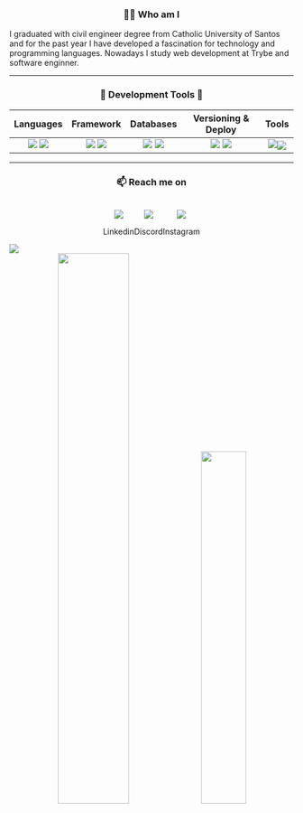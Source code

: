<h3 align="center">👨‍💻 Who am I</h3>
<p align="left">
  <bold>I graduated with civil engineer degree from Catholic University of Santos and for the past year I have developed a fascination for technology and programming languages. Nowadays I study web development at Trybe and software enginner.</bold>
</p>

<hr />

<!-- PROGRAMMING LANGUAGES -->
<div align="center">
    <h3 align="center">🔭 Development Tools 💬 </h3>
    
|   Languages  |    Framework   |  Databases   |  Versioning & Deploy  |    Tools    |
|    :---:     |     :---:      |    :---:     |        :---:          |    :---:    |
| <img src="https://skillicons.dev/icons?i=js,swift" /> <img src="https://skillicons.dev/icons?i=py,php" /> | <img src="https://skillicons.dev/icons?i=react,laravel" /> <img src="https://skillicons.dev/icons?i=express,sequelize" /> | <img src="https://skillicons.dev/icons?i=mysql" /> <img src="https://skillicons.dev/icons?i=mongodb" /> | <img src="https://skillicons.dev/icons?i=git,githubactions" /> <img src="https://skillicons.dev/icons?i=docker" /> | <img src="https://skillicons.dev/icons?i=vscode,bash,firebase" /><img align="center" src="https://skillicons.dev/icons?i=bootstrap,tailwind,vite" /> |

</div>

<hr />

<!-- CONTACT -->
<h3 align="center">📫 Reach me on</h3>
<br />

<div align="center" style="display: flex; justify-content: center;">

  <div align="center">
    <a target="_blank" href="https://discordapp.com/users/630898609755258891">
      <img src="https://skillicons.dev/icons?i=linkedin" />
    </a>
    <p>Linkedin</p>
  </div>

  <div align="center">
    <a target="_blank" href="https://discordapp.com/users/630898609755258891">
      <img src="https://skillicons.dev/icons?i=discord" />
    </a>
    <p>Discord</p>
  </div>


  <div align="center">
    <a target="_blank" href="https://www.instagram.com/vincenzofdg/">
      <img src="https://skillicons.dev/icons?i=instagram" />
    </a>
    <p>Instagram</p>
  </div>
</div>

</div>

<a href="mailto:vincenzofdg.dev@gmail.com?subject=Hello%20Vincenzo,%20From%20Github">
  <img src="https://img.shields.io/badge/Gmail-D14836?style=for-the-badge&logo=gmail&logoColor=white" />
</a>



<!-- STATS -->
<div align="center">
  <img width="50%" src="https://github-readme-stats.vercel.app/api?username=Vincenzofdg&theme=blue-green" />
  <img width="40%" src="https://github-readme-stats.vercel.app/api/top-langs/?username=Vincenzofdg&layout=compact&count_private=true&theme=blue-green" />
</div>
